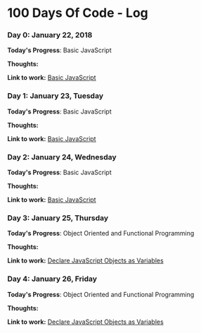# 100 Days Of Code - Log

### Day 0: January 22, 2018

**Today's Progress**: Basic JavaScript

**Thoughts:** 

**Link to work:** [Basic JavaScript](https://www.freecodecamp.org/challenges/comment-your-javascript-code)

### Day 1: January 23, Tuesday

**Today's Progress**: Basic JavaScript

**Thoughts:** 

**Link to work:** [Basic JavaScript](https://www.freecodecamp.org/challenges/comment-your-javascript-code)

### Day 2: January 24, Wednesday


**Today's Progress**: Basic JavaScript

**Thoughts:** 

**Link to work:** [Basic JavaScript](https://www.freecodecamp.org/challenges/comment-your-javascript-code)

### Day 3: January 25, Thursday


**Today's Progress**: Object Oriented and Functional Programming

**Thoughts:**

**Link to work:** [Declare JavaScript Objects as Variables](https://www.freecodecamp.org/challenges/declare-javascript-objects-as-variables)

### Day 4: January 26, Friday


**Today's Progress**: Object Oriented and Functional Programming

**Thoughts:**

**Link to work:** [Declare JavaScript Objects as Variables](https://www.freecodecamp.org/challenges/declare-javascript-objects-as-variables)